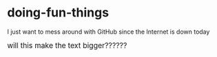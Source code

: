 # doing-fun-things
I just want to mess around with GitHub since the Internet is down today

<html>
<body>
<big>will this make the text bigger??????</big>
</html>
